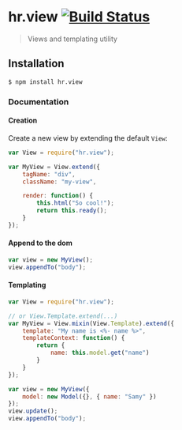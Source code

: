 hr.view [![Build Status](https://travis-ci.org/HappyRhino/hr.view.png?branch=master)](https://travis-ci.org/HappyRhino/hr.view)
=============================

> Views and templating utility

## Installation

```
$ npm install hr.view
```

### Documentation

#### Creation

Create a new view by extending the default `View`:

```js
var View = require("hr.view");

var MyView = View.extend({
    tagName: "div",
    className: "my-view",

    render: function() {
        this.html("So cool!");
        return this.ready();
    }
});
```

#### Append to the dom

```js
var view = new MyView();
view.appendTo("body");
```

#### Templating

```js
var View = require("hr.view");

// or View.Template.extend(...)
var MyView = View.mixin(View.Template).extend({
    template: "My name is <%- name %>",
    templateContext: function() {
        return {
            name: this.model.get("name")
        }
    }
});

var view = new MyView({
    model: new Model({}, { name: "Samy" })
});
view.update();
view.appendTo("body");
```

